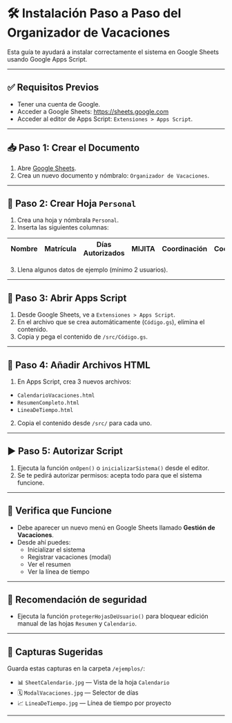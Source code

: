 # 🛠️ Instalación Paso a Paso del Organizador de Vacaciones

Esta guía te ayudará a instalar correctamente el sistema en Google Sheets usando Google Apps Script.

---

## ✅ Requisitos Previos

- Tener una cuenta de Google.
- Acceder a Google Sheets: https://sheets.google.com
- Acceder al editor de Apps Script: `Extensiones > Apps Script`.

---

## 📥 Paso 1: Crear el Documento

1. Abre [Google Sheets](https://sheets.google.com).
2. Crea un nuevo documento y nómbralo: `Organizador de Vacaciones`.

---

## 🧩 Paso 2: Crear Hoja `Personal`

1. Crea una hoja y nómbrala `Personal`.
2. Inserta las siguientes columnas:

| Nombre | Matrícula | Días Autorizados | MIJITA | Coordinación | Coordinador | Reloj |
|--------|-----------|------------------|--------|--------------|-------------|-------|

3. Llena algunos datos de ejemplo (mínimo 2 usuarios).

---

## 📜 Paso 3: Abrir Apps Script

1. Desde Google Sheets, ve a `Extensiones > Apps Script`.
2. En el archivo que se crea automáticamente (`Código.gs`), elimina el contenido.
3. Copia y pega el contenido de `/src/Código.gs`.

---

## 📄 Paso 4: Añadir Archivos HTML

1. En Apps Script, crea 3 nuevos archivos:

- `CalendarioVacaciones.html`
- `ResumenCompleto.html`
- `LineaDeTiempo.html`

2. Copia el contenido desde `/src/` para cada uno.

---

## ▶️ Paso 5: Autorizar Script

1. Ejecuta la función `onOpen()` o `inicializarSistema()` desde el editor.
2. Se te pedirá autorizar permisos: acepta todo para que el sistema funcione.

---

## 🧪 Verifica que Funcione

- Debe aparecer un nuevo menú en Google Sheets llamado **Gestión de Vacaciones**.
- Desde ahí puedes:
  - Inicializar el sistema
  - Registrar vacaciones (modal)
  - Ver el resumen
  - Ver la línea de tiempo

---

## 🛑 Recomendación de seguridad

- Ejecuta la función `protegerHojasDeUsuario()` para bloquear edición manual de las hojas `Resumen` y `Calendario`.

---

## 📸 Capturas Sugeridas

Guarda estas capturas en la carpeta `/ejemplos/`:

- 📊 `SheetCalendario.jpg` — Vista de la hoja `Calendario`
- 🗓️ `ModalVacaciones.jpg` — Selector de días
- 📈 `LineaDeTiempo.jpg` — Línea de tiempo por proyecto

---

